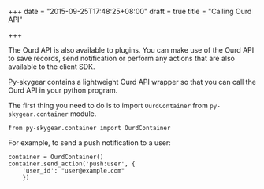 +++
date = "2015-09-25T17:48:25+08:00"
draft = true
title = "Calling Ourd API"

+++

The Ourd API is also available to plugins. You can make use of the Ourd API
to save records, send notification or perform any actions that are also
available to the client SDK.

Py-skygear contains a lightweight Ourd API wrapper so that you can call
the Ourd API in your python program.

The first thing you need to do is to import `OurdContainer` from
`py-skygear.container` module.

```
from py-skygear.container import OurdContainer
```

For example, to send a push notification to a user:

```
container = OurdContainer()
container.send_action('push:user', {
    'user_id': "user@example.com"
    })
```
